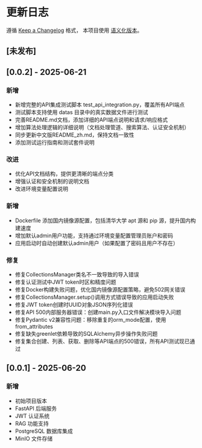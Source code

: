 # 更新日志

遵循 [Keep a Changelog](https://keepachangelog.com/zh-CN/1.0.0/) 格式，
本项目使用 [语义化版本](https://semver.org/lang/zh-CN/)。

## [未发布]

## [0.0.2] - 2025-06-21

### 新增
- 新增完整的API集成测试脚本 test_api_integration.py，覆盖所有API端点
- 测试脚本支持使用 datas 目录中的真实数据文件进行测试  
- 完善README.md文档，添加详细的API端点说明和请求/响应格式
- 增加算法处理逻辑的详细说明（文档处理管道、搜索算法、认证安全机制）
- 同步更新中文版README_zh.md，保持文档一致性
- 添加测试运行指南和测试套件说明

### 改进
- 优化API文档结构，提供更清晰的端点分类
- 增强认证和安全机制的说明文档
- 改进环境变量配置说明

### 新增
- Dockerfile 添加国内镜像源配置，包括清华大学 apt 源和 pip 源，提升国内构建速度
- 增加默认admin用户功能，支持通过环境变量配置管理员账户和密码
- 应用启动时自动创建默认admin用户（如果配置了密码且用户不存在）

### 修复
- 修复CollectionsManager类名不一致导致的导入错误
- 修复认证测试中JWT token时区和精度问题
- 修复Docker构建失败问题，优化国内镜像源配置策略，避免502网关错误
- 修复CollectionsManager.setup()调用方式错误导致的应用启动失败
- 修复JWT token创建时UUID对象JSON序列化错误
- 修复API 500内部服务器错误：创建main.py入口文件解决模块导入问题
- 修复Pydantic v2兼容性问题：移除重复的orm_mode配置，使用from_attributes
- 修复缺失greenlet依赖导致的SQLAlchemy异步操作失败问题
- 修复集合创建、列表、获取、删除等API端点的500错误，所有API测试现已通过

## [0.0.1] - 2025-06-20

### 新增
- 初始项目版本
- FastAPI 后端服务
- JWT 认证系统
- RAG 功能支持
- PostgreSQL 数据库集成
- MinIO 文件存储